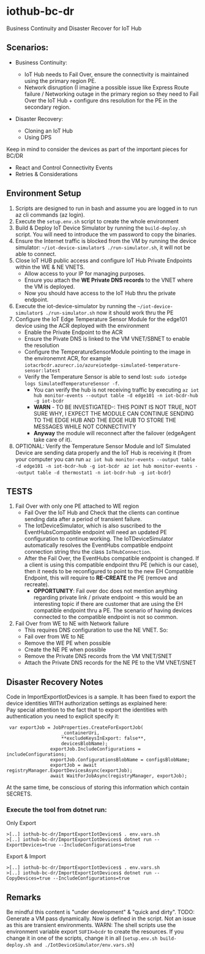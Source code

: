 # iothub-bc-dr
Business Continuity and Disaster Recover for IoT Hub

## Scenarios:
- Business Continuity:
  - IoT Hub needs to Fail Over, ensure the connectivity is maintained using the primary region PE.
  - Network disruption (I imagine a possible issue like Express Route failure / Networking outage in the primary region so they need to Fail Over the IoT Hub + configure dns resolution for the PE in the secondary region.

- Disaster Recovery:
  - Cloning an IoT Hub
  - Using DPS


Keep in mind to consider the devices as part of the important pieces for BC/DR
- React and Control Connectivity Events
- Retries & Considerations

## Environment Setup
1. Scripts are designed to run in bash and assume you are logged in to run az cli commands (az login).
2. Execute the `setup.env.sh` script to create the whole environment
3. Build & Deploy IoT Device Simulator by running the `build-deploy.sh` script. You will need to introduce the vm password to copy the binaries.
4. Ensure the Internet traffic is blocked from the VM by running the device simulator: `~/iot-device-simulator$ ./run-simulator.sh`, it will not be able to connect.
5. Close IoT HUB public access and configure IoT Hub Private Endpoints within the WE & NE VNETS.
    - Allow access to your IP for managing purposes.
    - Ensure you attach the **WE Private DNS records** to the VNET where the VM is deployed.
    - Now you should have access to the IoT Hub thru the private endpoint.
6. Execute the iot-device-simulator by running the `~/iot-device-simulator$ ./run-simulator.sh` now it should work thru the PE
7. Configure the IoT Edge Temperature Sensor Module for the edge101 device using the ACR deployed with the environment
    - Enable the Private Endpoint to the ACR
    - Ensure the Pivate DNS is linked to the VM VNET/SBNET to enable the resolution
    - Configure the TemperatureSensorModule pointing to the image in the environemnt ACR, for example `iotacrbcdr.azurecr.io/azureiotedge-simulated-temperature-sensor:latest`
    - Verify the Temperature Sensor is able to send lost: `sudo iotedge logs SimulatedTemperatureSensor -f`.
        - You can verify the hub is not receiving traffic by executing `az iot hub monitor-events --output table -d edge101 -n iot-bcdr-hub -g iot-bcdr`
        - **WARN** - TO BE INVESTIGATED-: THIS POINT IS NOT TRUE, NOT SURE WHY, I EXPECT THE MODULE CAN CONTINUE SENDING TO THE EDGE HUB AND THE EDGE HUB TO STORE THE MESSAGES WHILE NOT CONNECTIVITY
        - **Anyway** the module will reconnect after the failover (edgeAgent take care of it). 
8. OPTIONAL: Verify the Temperature Sensor Module and IoT Simulated Device are sending data properly and the IoT Hub is receiving it (from your computer you can run `az iot hub monitor-events --output table -d edge101 -n iot-bcdr-hub -g iot-bcdr` ` az iot hub monitor-events --output table -d thermostat1 -n iot-bcdr-hub -g iot-bcdr`)

## TESTS
1. Fail Over with only one PE attached to WE region
    - Fail Over the IoT Hub and Check that the clients can continue sending data after a period of transient failure. 
    - The IotDeviceSimulator, which is also suscribed to the EventHubsCompatible endpoint will need an updated PE configuration to continue working. The IoTDeviceSimulator automatically resolves the EventHubs compatible endpoint connection string thru the class `IoTHubConnection`.
    - After the Fail Over, the EventHubs compatible endpoint is changed. If a client is using this compatible endpoint thru PE (which is our case), then it needs to be reconfigured to point to the new EH Compatible Endpoint, this will require to **RE-CREATE** the PE (remove and recreate).
        - **OPPORTUNITY**: Fail over doc does not mention anything regarding private link / private endpoint -> this would be an interesting topic if there are customer that are using the EH compatible endpoint thru a PE. The scenario of having devices connected to the compatible endpoint is not so common.
2. Fail Over from WE to NE with Network failure
     - This requires DNS configuration to use the NE VNET. So:
     - Fail over from WE to NE
     - Remove the WE PE when possible
     - Create the NE PE when possible
     - Remove the Private DNS records from the VM VNET/SNET
     - Attach the Private DNS records for the NE PE to the VM VNET/SNET 

  
## Disaster Recovery Notes
Code in ImportExportIotDevices is a sample. It has been fixed to export the device identities WITH authorization settings as explained here:  
Pay special attention to the fact that to export the identities with authentication you need to explicit specify it:
```
 var exportJob = JobProperties.CreateForExportJob(
                    _containerUri,
                    **excludeKeysInExport: false**,
                    devicesBlobName);
                exportJob.IncludeConfigurations = includeConfigurations;
                exportJob.ConfigurationsBlobName = configsBlobName;
                exportJob = await registryManager.ExportDevicesAsync(exportJob);
                await WaitForJobAsync(registryManager, exportJob);
```

At the same time, be conscious of storing this information which contain SECRETS. 

### Execute the tool from dotnet run:

Only Export
``` az cli
>[..] iothub-bc-dr/ImportExportIotDevices$ . env.vars.sh
>[..] iothub-bc-dr/ImportExportIotDevices$ dotnet run --ExportDevices=true --IncludeConfigurations=true
```

Export & Import
``` az cli
>[..] iothub-bc-dr/ImportExportIotDevices$ . env.vars.sh
>[..] iothub-bc-dr/ImportExportIotDevices$ dotnet run --CopyDevices=true --IncludeConfigurations=true
```
## Remarks
Be mindful this content is "under development" & "quick and dirty". 
TODO: Generate a VM pass dynamically. Now is defined in the script. Not an issue as this are transient environments.
WARN: The shell scripts use the environment variable export `SUFIX=bcdr` to create the resources. If you change it in one of the scripts, change it in all (`setup.env.sh build-deploy.sh and ./IotDeviceSimulator/env.vars.sh`)
